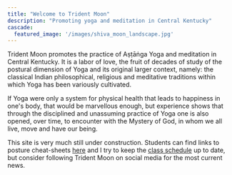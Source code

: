 ```yaml
---
title: "Welcome to Trident Moon"
description: "Promoting yoga and meditation in Central Kentucky"
cascade:
  featured_image: '/images/shiva_moon_landscape.jpg'
---
```


Trident Moon promotes the practice of Aṣṭāṅga Yoga and meditation in Central Kentucky.  It is a labor of love, the fruit of decades of study of the postural dimension of Yoga and its original larger context, namely: the classical Indian philosophical, religious and meditative traditions within which Yoga has been variously cultivated.

If Yoga were only a system for physical health that leads to happiness in one's body, that would be marvellous enough, but experience shows that through the disciplined and unassuming practice of Yoga one is also opened, over time, to encounter with the Mystery of God, in whom we all live, move and have our being.

This site is very much still under construction.  Students can find links to posture cheat-sheets <a href="articles/01-sheets/">here</a> and I try to keep the <a href="classes/index.html">class schedule</a> up to date, but consider following Trident Moon on social media for the most current news.

